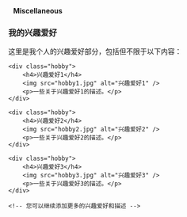 <!-- miscellaneous.md -->
<h4 style="margin:0 10px 0;">Miscellaneous</h4>

<div class="hobbies">
    <h3>我的兴趣爱好</h3>
    <p>这里是我个人的兴趣爱好部分，包括但不限于以下内容：</p>

    <div class="hobby">
        <h4>兴趣爱好1</h4>
        <img src="hobby1.jpg" alt="兴趣爱好1" />
        <p>一些关于兴趣爱好1的描述。</p>
    </div>

    <div class="hobby">
        <h4>兴趣爱好2</h4>
        <img src="hobby2.jpg" alt="兴趣爱好2" />
        <p>一些关于兴趣爱好2的描述。</p>
    </div>

    <div class="hobby">
        <h4>兴趣爱好3</h4>
        <img src="hobby3.jpg" alt="兴趣爱好3" />
        <p>一些关于兴趣爱好3的描述。</p>
    </div>

    <!-- 您可以继续添加更多的兴趣爱好和描述 -->
</div>
